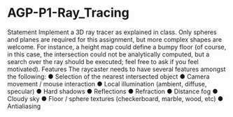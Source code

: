 # AGP-P1-Ray_Tracing

Statement
Implement a 3D ray tracer as explained in class. Only spheres and planes are
required for this assignment, but more complex shapes are welcome. For
instance, a height map could define a bumpy floor (of course, in this case, the
intersection could not be analytically computed, but a search over the ray
should be executed; feel free to ask if you feel motivated).
Features
The raycaster needs to have several features amongst the following:
● Selection of the nearest intersected object
● Camera movement / mouse interaction
● Local illumination (ambient, diffuse, specular)
● Hard shadows
● Reflections
● Refraction
● Distance fog
● Cloudy sky
● Floor / sphere textures (checkerboard, marble, wood, etc)
● Antialiasing
